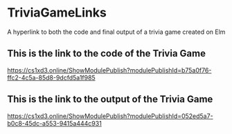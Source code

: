 # TriviaGameLinks
A hyperlink to both the code and final output of a trivia game created on Elm

## This is the link to the code of the Trivia Game
https://cs1xd3.online/ShowModulePublish?modulePublishId=b75a0f76-ffc2-4c5a-85d8-9dcfd5a1f985

## This is the link to the output of the Trivia Game
https://cs1xd3.online/ShowModulePublish?modulePublishId=052ed5a7-b0c8-45dc-a553-9415a444c931
